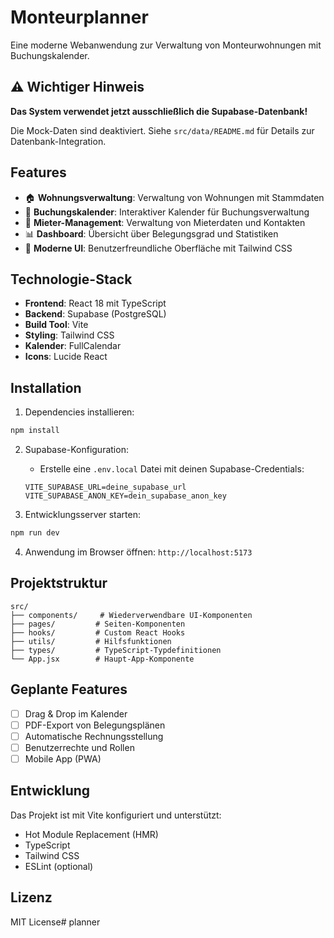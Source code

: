 # Monteurplanner

Eine moderne Webanwendung zur Verwaltung von Monteurwohnungen mit Buchungskalender.

## ⚠️ Wichtiger Hinweis

**Das System verwendet jetzt ausschließlich die Supabase-Datenbank!**

Die Mock-Daten sind deaktiviert. Siehe `src/data/README.md` für Details zur Datenbank-Integration.

## Features

- 🏠 **Wohnungsverwaltung**: Verwaltung von Wohnungen mit Stammdaten
- 📅 **Buchungskalender**: Interaktiver Kalender für Buchungsverwaltung
- 👥 **Mieter-Management**: Verwaltung von Mieterdaten und Kontakten
- 📊 **Dashboard**: Übersicht über Belegungsgrad und Statistiken
- 🎨 **Moderne UI**: Benutzerfreundliche Oberfläche mit Tailwind CSS

## Technologie-Stack

- **Frontend**: React 18 mit TypeScript
- **Backend**: Supabase (PostgreSQL)
- **Build Tool**: Vite
- **Styling**: Tailwind CSS
- **Kalender**: FullCalendar
- **Icons**: Lucide React

## Installation

1. Dependencies installieren:
```bash
npm install
```

2. Supabase-Konfiguration:
   - Erstelle eine `.env.local` Datei mit deinen Supabase-Credentials:
   ```
   VITE_SUPABASE_URL=deine_supabase_url
   VITE_SUPABASE_ANON_KEY=dein_supabase_anon_key
   ```

3. Entwicklungsserver starten:
```bash
npm run dev
```

4. Anwendung im Browser öffnen: `http://localhost:5173`

## Projektstruktur

```
src/
├── components/     # Wiederverwendbare UI-Komponenten
├── pages/         # Seiten-Komponenten
├── hooks/         # Custom React Hooks
├── utils/         # Hilfsfunktionen
├── types/         # TypeScript-Typdefinitionen
└── App.jsx        # Haupt-App-Komponente
```

## Geplante Features

- [ ] Drag & Drop im Kalender
- [ ] PDF-Export von Belegungsplänen
- [ ] Automatische Rechnungsstellung
- [ ] Benutzerrechte und Rollen
- [ ] Mobile App (PWA)

## Entwicklung

Das Projekt ist mit Vite konfiguriert und unterstützt:
- Hot Module Replacement (HMR)
- TypeScript
- Tailwind CSS
- ESLint (optional)

## Lizenz

MIT License#   p l a n n e r  
 